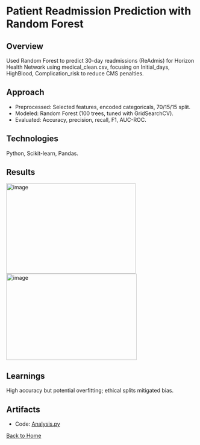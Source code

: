 # Patient Readmission Prediction with Random Forest

## Overview
Used Random Forest to predict 30-day readmissions (ReAdmis) for Horizon Health Network using medical_clean.csv, focusing on Initial_days, HighBlood, Complication_risk to reduce CMS penalties.

## Approach
- Preprocessed: Selected features, encoded categoricals, 70/15/15 split.
- Modeled: Random Forest (100 trees, tuned with GridSearchCV).
- Evaluated: Accuracy, precision, recall, F1, AUC-ROC.

## Technologies
Python, Scikit-learn, Pandas.

## Results
<img width="343" height="240" alt="image" src="https://github.com/user-attachments/assets/4ae163e7-d610-4de8-99f3-ffb906024426" />

<img width="346" height="229" alt="image" src="https://github.com/user-attachments/assets/2421aef1-961d-412e-a192-99e4de536b7b" />


## Learnings
High accuracy but potential overfitting; ethical splits mitigated bias.

## Artifacts
- Code: [Analysis.py](../Patient_Readmission_Prediction_with_Random_Forest/analysis.py)

[Back to Home](/)
